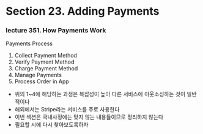 # Section 23. Adding Payments

### lecture 351. How Payments Work

Payments Process
1. Collect Payment Method
2. Verify Payment Method
3. Charge Payment Method
4. Manage Payments
5. Process Order in App
* 위의 1~4에 해당하는 과정은 복잡성이 높아 다른 서비스에 아웃소싱하는 것이 일반적이다
* 해외에서는 Stripe라는 서비스를 주로 사용한다
* 이번 섹션은 국내사정에는 맞지 않는 내용들이므로 정리하지 않는다
* 필요할 시에 다시 찾아보도록하자